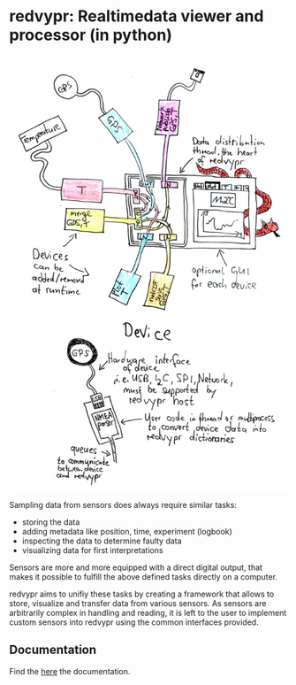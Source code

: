 redvypr: Realtimedata viewer and processor (in python)
======================================================

![Artistic view of redvyprs general structure](doc/source/figures/redvypr_overview_merged_v01_small.png)


Sampling data from sensors does always require similar tasks:

- storing the data
- adding metadata like position, time, experiment (logbook)
- inspecting the data to determine faulty data
- visualizing data for first interpretations

Sensors are more and more equipped with a direct digital output, that
makes it possible to fulfill the above defined tasks directly on a
computer.

redvypr aims to unifiy these tasks by creating a framework that allows
to store, visualize and transfer data from various sensors. As sensors
are arbitrarily complex in handling and reading, it is left to the user
to implement custom sensors into redvypr using the common interfaces
provided.

Documentation
-------------
Find the [here](https://redvypr.readthedocs.io) the documentation.


